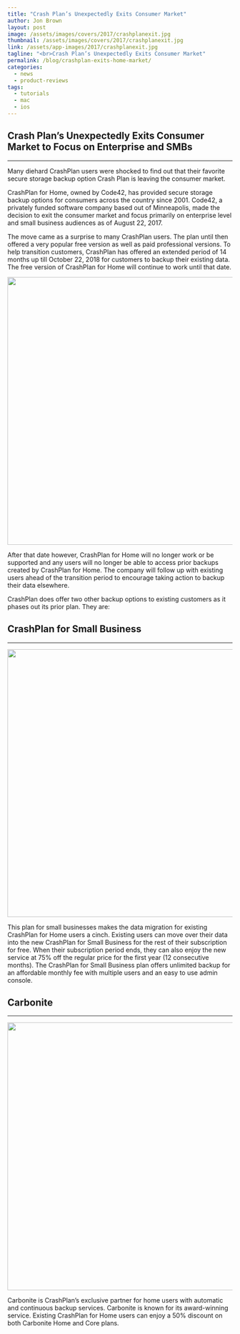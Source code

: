 ```yaml
---
title: "Crash Plan’s Unexpectedly Exits Consumer Market"
author: Jon Brown
layout: post
image: /assets/images/covers/2017/crashplanexit.jpg
thumbnail: /assets/images/covers/2017/crashplanexit.jpg
link: /assets/app-images/2017/crashplanexit.jpg
tagline: "<br>Crash Plan’s Unexpectedly Exits Consumer Market"
permalink: /blog/crashplan-exits-home-market/
categories:
  - news
  - product-reviews
tags:
  - tutorials
  - mac
  - ios
---
```

## Crash Plan’s Unexpectedly Exits Consumer Market to Focus on Enterprise and SMBs
---
Many diehard CrashPlan users were shocked to find out that their favorite secure storage backup option Crash Plan is leaving the consumer market.

CrashPlan for Home, owned by Code42, has provided secure storage backup options for consumers across the country since 2001. Code42, a privately funded software company based out of Minneapolis, made the decision to exit the consumer market and focus primarily on enterprise level and small business audiences as of August 22, 2017.

The move came as a surprise to many CrashPlan users. The plan until then offered a very popular free version as well as paid professional versions. To help transition customers, CrashPlan has offered an extended period of 14 months up till October 22, 2018 for customers to backup their existing data. The free version of CrashPlan for Home will continue to work until that date. 

<img src="{{ site.site_cdn }}/assets/images/blog/2017/crashplanexit/CrashPlan_image_1.jpg" class="img-fluid rounded m-2" width="600" />

After that date however, CrashPlan for Home will no longer work or be supported and any users will no longer be able to access prior backups created by CrashPlan for Home. The company will follow up with existing users ahead of the transition period to encourage taking action to backup their data elsewhere. 

CrashPlan does offer two other backup options to existing customers as it phases out its prior plan. They are:

## CrashPlan for Small Business
---
<img src="{{ site.site_cdn }}/assets/images/blog/2017/crashplanexit/CrashPlan_image_2.png" class="img-fluid rounded m-2" width="600" />

This plan for small businesses makes the data migration for existing CrashPlan for Home users a cinch. Existing users can move over their data into the new CrashPlan for Small Business for the rest of their subscription for free. When their subscription period ends, they can also enjoy the new service at 75% off the regular price for the first year (12 consecutive months). The CrashPlan for Small Business plan offers unlimited backup for an affordable monthly fee with multiple users and an easy to use admin console.

## Carbonite
---
<img src="{{ site.site_cdn }}/assets/images/blog/2017/crashplanexit/CrashPlan_image_3.png" class="img-fluid rounded m-2" width="600" />

Carbonite is CrashPlan’s exclusive partner for home users with automatic and continuous backup services. Carbonite is known for its award-winning service. Existing CrashPlan for Home users can enjoy a 50% discount on both Carbonite Home and Core plans.
